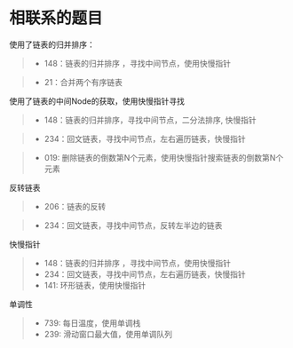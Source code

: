 # 相联系的题目    

使用了链表的归并排序：

> - 148：链表的归并排序 ，寻找中间节点，使用快慢指针

> - 21：合并两个有序链表

使用了链表的中间Node的获取，使用快慢指针寻找

> - 148：链表的归并排序，寻找中间节点，二分法排序, 快慢指针

> - 234：回文链表，寻找中间节点，左右遍历链表，快慢指针

> - 019: 删除链表的倒数第N个元素，使用快慢指针搜索链表的倒数第N个元素

反转链表

> - 206：链表的反转

> - 234：回文链表，寻找中间节点，反转左半边的链表

快慢指针
> - 148：链表的归并排序 ，寻找中间节点，使用快慢指针
> - 234：回文链表，寻找中间节点，左右遍历链表，快慢指针
> - 141: 环形链表，使用快慢指针


单调性
> - 739: 每日温度，使用单调栈
> - 239: 滑动窗口最大值，使用单调队列
